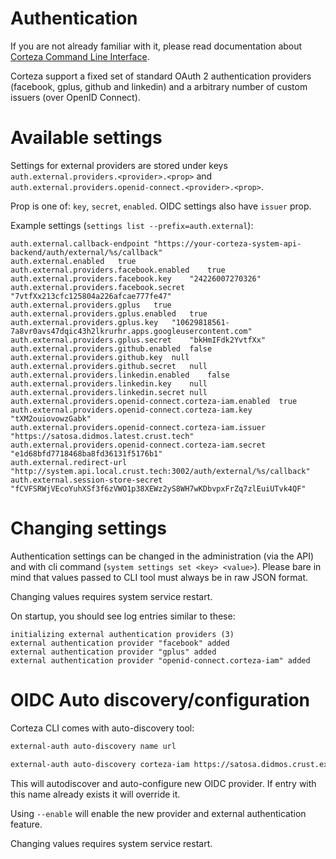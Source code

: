 # Authentication

If you are not already familiar with it, please read documentation about [Corteza Command Line Interface](CLI.md).

Corteza support a fixed set of standard OAuth 2 authentication providers 
(facebook, gplus, github and linkedin) and a arbitrary number of custom
issuers (over OpenID Connect).

# Available settings 

Settings for external providers are stored under keys 
`auth.external.providers.<provider>.<prop>` and 
`auth.external.providers.openid-connect.<provider>.<prop>`. 

Prop is one of: `key`, `secret`, `enabled`. OIDC settings also have `issuer` prop.

Example settings (`settings list --prefix=auth.external`):
```
auth.external.callback-endpoint	"https://your-corteza-system-api-backend/auth/external/%s/callback"
auth.external.enabled	true
auth.external.providers.facebook.enabled	true
auth.external.providers.facebook.key	"24226007270326"
auth.external.providers.facebook.secret	"7vtfXx213cfc125804a226afcae777fe47"
auth.external.providers.gplus	true
auth.external.providers.gplus.enabled	true
auth.external.providers.gplus.key	"10629818561-7a8vr0avs47dqic43h2lkrurhr.apps.googleusercontent.com"
auth.external.providers.gplus.secret	"bkHmIFdk2YvtfXx"
auth.external.providers.github.enabled	false
auth.external.providers.github.key	null
auth.external.providers.github.secret	null
auth.external.providers.linkedin.enabled	false
auth.external.providers.linkedin.key	null
auth.external.providers.linkedin.secret	null
auth.external.providers.openid-connect.corteza-iam.enabled	true
auth.external.providers.openid-connect.corteza-iam.key	"tXM2ouiovowzGabk"
auth.external.providers.openid-connect.corteza-iam.issuer "https://satosa.didmos.latest.crust.tech"
auth.external.providers.openid-connect.corteza-iam.secret	"e1d68bfd7718468ba8fd36131f5176b1"
auth.external.redirect-url	"http://system.api.local.crust.tech:3002/auth/external/%s/callback"
auth.external.session-store-secret	"fCVFSRWjVEcoYuhXSf3f6zVWO1p38XEWz2yS8WH7wKDbvpxFrZq7zlEuiUTvk4QF"
```

# Changing settings

Authentication settings can be changed in the administration (via the API) and with cli 
command (`system settings set <key> <value>`). Please bare in mind that values passed 
to CLI tool must always be in raw JSON format.

Changing values requires system service restart.

On startup, you should see log entries similar to these:
```
initializing external authentication providers (3)
external authentication provider "facebook" added
external authentication provider "gplus" added
external authentication provider "openid-connect.corteza-iam" added
```


# OIDC Auto discovery/configuration

Corteza CLI comes with auto-discovery tool:
```bash
external-auth auto-discovery name url
```

```bash
external-auth auto-discovery corteza-iam https://satosa.didmos.crust.example.tld --enable
```

This will autodiscover and auto-configure new OIDC provider. 
If entry with this name already exists it will override it.

Using `--enable` will enable the new provider and external authentication feature.

Changing values requires system service restart.
